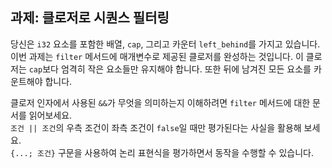 ## 과제: 클로저로 시퀀스 필터링

당신은 `i32` 요소를 포함한 배열, `cap`, 그리고 카운터 `left_behind`를 가지고 있습니다. 이번 과제는 `filter` 메서드에 매개변수로 제공된 클로저를 완성하는 것입니다. 이 클로저는 `cap`보다 엄격히 작은 요소들만 유지해야 합니다. 또한 뒤에 남겨진 모든 요소를 카운트해야 합니다.

<div class="hint">
클로저 인자에서 사용된 <code>&&</code>가 무엇을 의미하는지 이해하려면 <code>filter</code> 메서드에 대한 문서를 읽어보세요.
</div>

<div class="hint">
<code>조건 || 조건</code>의 우측 조건이 좌측 조건이 <code>false</code>일 때만 평가된다는 사실을 활용해 보세요.
</div>

<div class="hint">
<code>{...; 조건}</code> 구문을 사용하여 논리 표현식을 평가하면서 동작을 수행할 수 있습니다.
</div>